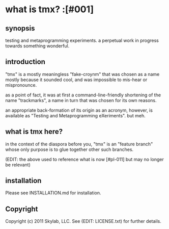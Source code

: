 # what is tmx? :[#001]

## synopsis

testing and metaprogramming experiments. a perpetual work in progress
towards something wonderful.




## introduction

"tmx" is a mostly meaningless "fake-croynm" that was chosen as a name
mostly because it sounded cool, and was impossible to mis-hear or
mispronounce.

as a point of fact, it was at first a command-line-friendly shortening
of the name "trackmarks", a name in turn that was chosen for its own
reasons.

an appropriate back-formation of its origin as an acronym, however, is
available as "Testing and Metaprogramming eXeriments". but meh.




## what is tmx here?

in the context of the diaspora before you, "tmx" is an "feature branch"
whose only purpose is to glue together other such branches.

(EDIT: the above used to reference what is now [#pl-011] but may no longer be relevant)




## installation

Please see INSTALLATION.md for installation.




## Copyright

Copyright (c) 2011 Skylab, LLC. See (EDIT: LICENSE.txt) for further details.
